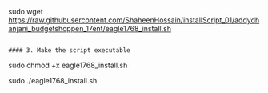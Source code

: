 sudo wget https://raw.githubusercontent.com/ShaheenHossain/installScript_01/addydhanjani_budgetshoppen_17ent/eagle1768_install.sh
```

#### 3. Make the script executable
```
sudo chmod +x eagle1768_install.sh

sudo ./eagle1768_install.sh

